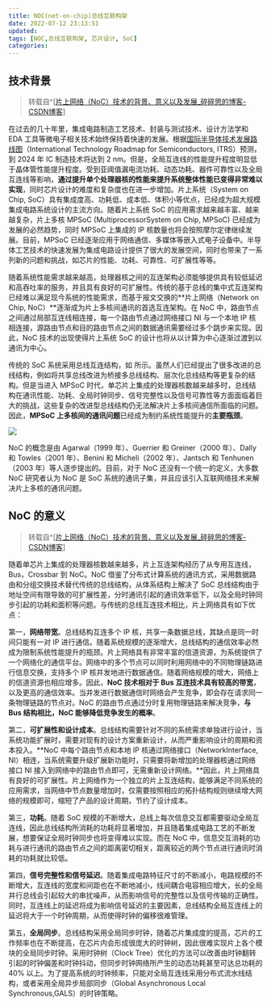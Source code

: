 ```yaml
---
title: NOC(net-on-chip)总线互联构架
date: 2022-07-12 23:13:51
updated:
tags: [NOC,总线互联构架, 芯片设计, SoC]
categories:
---
```


## 技术背景

> 转载自^[[片上网络（NoC）技术的背景、意义以及发展_碎碎思的博客-CSDN博客](https://blog.csdn.net/pieces_thinking/article/details/77938041)]

在过去的几十年里，集成电路制造工艺技术、封装与测试技术、设计方法学和 EDA 工具等微电子相关技术始终保持着快速的发展。根据[国际半导体技术发展路线图](https://zh.wikipedia.org/zh-sg/国际半导体技术发展蓝图)（International Technology Roadmap for Semiconductors, ITRS）预测，到 2024 年 IC 制造技术将达到 2 nm。但是，全局互连线的性能提升程度明显低于晶体管性能提升程度。受到亚阈值漏电流功耗、动态功耗、器件可靠性以及全局互连线等影响，**通过提升单个处理器核的性能来提升系统整体性能已变得非常难以实现**，同时芯片设计的难度和复杂度也在进一步增加。片上系统（System on Chip, SoC）具有集成度高、功耗低、成本低、体积小等优点，已经成为超大规模集成电路系统设计的主流方向。随着片上系统 SoC 的应用需求越来越丰富、越来越复杂，片上多核 MPSoC (MultiprocessorSystem on Chip, MPSoC) 已经成为发展的必然趋势，同时 MPSoC 上集成的 IP 核数量也将会按照摩尔定律继续发展。目前，MPSoC 已经逐渐应用于网络通信、多媒体等嵌入式电子设备中。半导体工艺技术的快速发展为集成电路设计提供了很大的发展空间，同时也带来了一系列新的问题和挑战，如芯片的性能、功耗、可靠性、可扩展性等等。  


随着系统性能需求越来越高，处理器核之间的互连架构必须能够提供具有较低延迟和高吞吐率的服务，并且具有良好的可扩展性。传统的基于总线的集中式互连架构已经难以满足现今系统的性能需求，而基于报文交换的**片上网络（Network on Chip, NoC）**逐渐成为片上多核间通讯的首选互连架构。在 NoC 中，路由节点之间通过局部互连线相连接，每一个路由节点通过网络接口 NI 与一个本地 IP 核相连接，源路由节点和目的路由节点之间的数据通讯需要经过多个跳步来实现。因此，NoC 技术的出现使得片上系统 SoC 的设计也将从以计算为中心逐渐过渡到以通讯为中心。  

传统的 SoC 系统采用总线互连结构，如 所示。虽然人们已经提出了很多改进的总线结构，例如将共享总线改进为桥接多总线结构、层次化总线结构等更复杂的结构。但是当进入 MPSoC 时代，单芯片上集成的处理器核数越来越多时，总线结构在通讯性能、功耗、全局时钟同步、信号完整性以及信号可靠性等方面面临着巨大的挑战，这些复杂的改进型总线结构仍无法解决片上多核间通信所面临的问题。因此，**MPSoC 上多核间的通讯问题**已经成为制约系统性能提升的**主要瓶颈**。  

![](https://img-blog.csdn.net/20170911211433996?watermark/2/text/aHR0cDovL2Jsb2cuY3Nkbi5uZXQvUGllY2VzX3RoaW5raW5n/font/5a6L5L2T/fontsize/400/fill/I0JBQkFCMA==/dissolve/70/gravity/SouthEast)

NoC 的概念是由 Agarwal（1999 年）、Guerrier 和 Greiner（2000 年）、Dally 和 Towles（2001 年）、Benini 和 Micheli（2002 年）、Jantsch 和 Tenhunen（2003 年）等人逐步提出的。目前，对于 NoC 还没有一个统一的定义，大多数 NoC 研究者认为 NoC 是 SoC 系统的通讯子集，并且应该引入互联网络技术来解决片上多核的通讯问题。  

## NoC 的意义

> 转载自^[[片上网络（NoC）技术的背景、意义以及发展_碎碎思的博客-CSDN博客](https://blog.csdn.net/pieces_thinking/article/details/77938041)]

随着单芯片上集成的处理器核数越来越多，片上互连架构经历了从专用互连线，Bus，Crossbar 到 NoC。NoC 借鉴了分布式计算系统的通讯方式，采用数据路由和分组交换技术替代传统的总线结构，从体系结构上解决了 SoC 总线结构由于地址空间有限导致的可扩展性差，分时通讯引起的通讯效率低下，以及全局时钟同步引起的功耗和面积等问题。与传统的总线互连技术相比，片上网络具有如下优点：  

第一，**网络带宽**。总线结构互连多个 IP 核，共享一条数据总线，其缺点是同一时间只能有一对 IP 进行通信。随着系统规模的逐渐增大，总线结构的通信效率必然成为限制系统性能提升的瓶颈。片上网络具有非常丰富的信道资源，为系统提供了一个网络化的通信平台。网络中的多个节点可以同时利用网络中的不同物理链路进行信息交换，支持多个 IP 核并发地进行数据通信。随着网络规模的增大，网络上的信道资源也相应增多。因此，**NoC 技术相对于 Bus 互连技术具有较高的带宽**，以及更高的通信效率。当并发进行数据通信时网络会产生竞争，即会存在请求同一条物理链路的节点对。NoC 的路由节点通过分时复用物理链路来解决竞争，**与 Bus 结构相比，NoC 能够降低竞争发生的概率**。  

第二，**可扩展性和设计成本**。总线结构需要针对不同的系统需求单独进行设计，当系统功能扩展时，需要对现有的设计方案重新设计，从而严重影响设计的周期和资本投入。**NoC 中每个路由节点和本地 IP 核通过网络接口（NetworkInterface, NI）相连，当系统需要升级扩展新功能时，只需要将新增加的处理器核通过网络接口 NI 接入到网络中的路由节点即可，无需重新设计网络。**因此，片上网络具有良好的可扩展性。片上网络作为一个独立的片上互连结构，能够满足不同系统的应用需求，当网络中节点数量增加时，仅需要按照相应的拓扑结构规则继续增大网络的规模即可，缩短了产品的设计周期，节约了设计成本。  

第三，**功耗**。随着 SoC 规模的不断增大，总线上每次信息交互都需要驱动全局互连线，因此总线结构所消耗的功耗将显著增加，并且随着集成电路工艺的不断发展，想要保证全局时钟同步也将变得难以实现。而在 NoC 中，信息交互消耗的功耗与进行通讯的路由节点之间的距离密切相关，距离较近的两个节点进行通讯时消耗的功耗就比较低。  

第四，**信号完整性和信号延迟**。随着集成电路特征尺寸的不断减小，电路规模的不断增大，互连线的宽度和间距也在不断地减小，线间耦合电容相应增大，长的全局并行总线会引起较大的串扰噪声，从而影响信号的完整性以及信号传输的正确性。同时，互连线上的延迟将成为影响信号延迟的主要因素，总线结构全局互连线上的延迟将大于一个时钟周期，从而使得时钟的偏移很难管理。  

第五，**全局同步**。总线结构采用全局同步时钟，随着芯片集成度的提高，芯片的工作频率也在不断提高，在芯片内会形成很庞大的时钟树，因此很难实现片上各个模块的全局同步时钟。采用时钟树（Clock Tree）优化的方法可以改善由时钟翻转引起的时钟偏差和时钟抖动，但同步时钟网络所产生的动态功耗甚至可达总功耗的 40% 以上。为了提高系统的时钟频率，只能对全局互连线采用分布式流水线结构，或者采用全局异步局部同步（Global Asynchronous Local Synchronous,GALS）的时钟策略。 